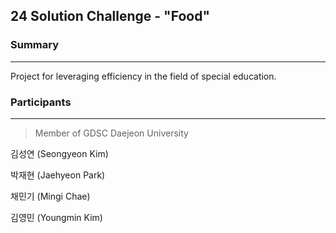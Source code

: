 ## 24 Solution Challenge - "Food"

### Summary
---
Project for leveraging efficiency in the field of special education.

### Participants
---
> Member of GDSC Daejeon University

김성연 (Seongyeon Kim)

박재현 (Jaehyeon Park)

채민기 (Mingi Chae)

김영민 (Youngmin Kim)
